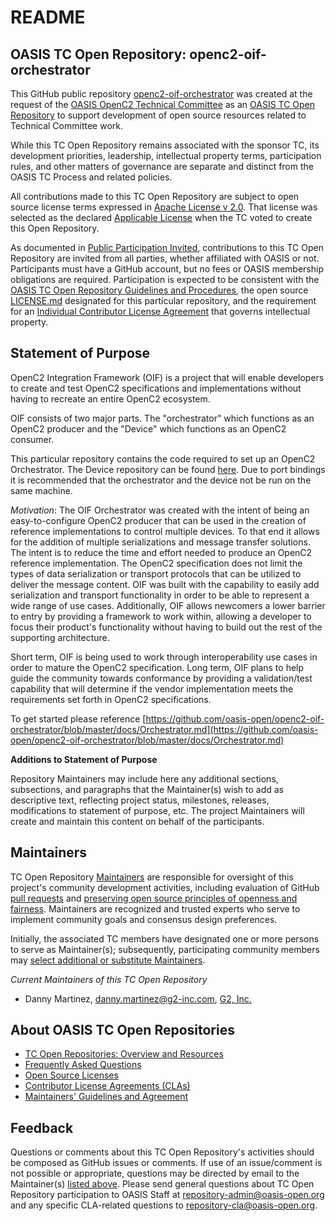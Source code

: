 # README

## <a id="readme-general"></a>OASIS TC Open Repository: openc2-oif-orchestrator

This GitHub public repository [openc2-oif-orchestrator](https://github.com/oasis-open/openc2-oif-orchestrator) was created at the request of the [OASIS OpenC2 Technical Committee](https://www.oasis-open.org/committees/openc2/) as an [OASIS TC Open Repository](https://www.oasis-open.org/resources/open-repositories/) to support development of open source resources related to Technical Committee work.

While this TC Open Repository remains associated with the sponsor TC, its development priorities, leadership, intellectual property terms, participation rules, and other matters of governance are separate and distinct from the OASIS TC Process and related policies.

All contributions made to this TC Open Repository are subject to open source license terms expressed in [Apache License v 2.0](https://www.oasis-open.org/sites/www.oasis-open.org/files/Apache-LICENSE-2.0.txt). That license was selected as the declared [Applicable License](https://www.oasis-open.org/resources/open-repositories/licenses) when the TC voted to create this Open Repository.

As documented in [Public Participation Invited](https://github.com/oasis-open/openc2-oif-orchestrator/blob/master/CONTRIBUTING.md#public-participation-invited), contributions to this TC Open Repository are invited from all parties, whether affiliated with OASIS or not. Participants must have a GitHub account, but no fees or OASIS membership obligations are required.  Participation is expected to be consistent with the [OASIS TC Open Repository Guidelines and Procedures](https://www.oasis-open.org/policies-guidelines/open-repositories), the open source [LICENSE.md](LICENSE.md) designated for this particular repository, and the requirement for an [Individual Contributor License Agreement](href="https://www.oasis-open.org/resources/open-repositories/cla/individual-cla) that governs intellectual property.

## <a id="purposeStatement"></a>Statement of Purpose

OpenC2 Integration Framework (OIF) is a project that will enable developers to create and test OpenC2 specifications and implementations without having to recreate an entire OpenC2 ecosystem.

OIF consists of two major parts. The "orchestrator" which functions as an OpenC2 producer and the "Device" which functions as an OpenC2 consumer.

This particular repository contains the code required to set up an OpenC2 Orchestrator. The Device repository can be found [here](https://github.com/oasis-open/openc2-oif-device). Due to port bindings it is recommended that the orchestrator and the device not be run on the same machine.

_Motivation_:  The OIF Orchestrator was created with the intent of being an
easy-to-configure OpenC2 producer that can be used in the
creation of reference implementations to control multiple
devices. To that end it allows for the addition of multiple
serializations and message transfer solutions. The intent is
to reduce the time and effort needed to produce an OpenC2
reference implementation. The OpenC2 specification does not
limit the types of data serialization or transport protocols
that can be utilized to deliver the message content. OIF was
built with the capability to easily add serialization and
transport functionality in order to be able to represent a
wide range of use cases. Additionally, OIF allows newcomers
a lower barrier to entry by providing a framework to work
within, allowing a developer to focus their product's
functionality without having to build out the rest of the
supporting architecture.

Short term, OIF is being used to work through
interoperability use cases in order to mature the OpenC2
specification. Long term, OIF plans to help guide the
community towards conformance by providing a validation/test
capability that will determine if the vendor implementation
meets the requirements set forth in OpenC2 specifications.



To get started please reference [https://github.com/oasis-open/openc2-oif-orchestrator/blob/master/docs/Orchestrator.md](https://github.com/oasis-open/openc2-oif-orchestrator/blob/master/docs/Orchestrator.md)

**Additions to Statement of Purpose**

Repository Maintainers may include here any additional sections, subsections, and paragraphs that the Maintainer(s) wish to add as descriptive text, reflecting project status, milestones, releases, modifications to statement of purpose, etc.  The project Maintainers will create and maintain this content on behalf of the participants.

## <a id="currentMaintainers"></a>Maintainers

TC Open Repository [Maintainers](https://www.oasis-open.org/resources/open-repositories/maintainers-guide) are responsible for oversight of this project's community development activities, including evaluation of GitHub [pull requests](https://github.com/oasis-open/openc2-oif-orchestrator/blob/master/CONTRIBUTING.md#fork-and-pull-collaboration-model) and [preserving open source principles of openness and fairness](https://www.oasis-open.org/policies-guidelines/open-repositories#repositoryManagement). Maintainers are recognized and trusted experts who serve to implement community goals and consensus design preferences.

Initially, the associated TC members have designated one or more persons to serve as Maintainer(s); subsequently, participating community members may [select additional or substitute Maintainers](https://www.oasis-open.org/resources/open-repositories/maintainers-guide#additionalMaintainers).

*Current Maintainers of this TC Open Repository*

- Danny Martinez, danny.martinez@g2-inc.com, [G2, Inc.](http://g2-inc.com)

## <a id="aboutOpenRepos"></a>About OASIS TC Open Repositories

- [TC Open Repositories: Overview and Resources](https://www.oasis-open.org/resources/open-repositories)
- [Frequently Asked Questions](https://www.oasis-open.org/resources/open-repositories/faq)
- [Open Source Licenses](https://www.oasis-open.org/resources/open-repositories/licenses)
- [Contributor License Agreements (CLAs)](https://www.oasis-open.org/resources/open-repositories/cla)
- [Maintainers' Guidelines and Agreement](https://www.oasis-open.org/resources/open-repositories/maintainers-guide)

## <a id="feedback"></a>Feedback

Questions or comments about this TC Open Repository's activities should be composed as GitHub issues or comments. If use of an issue/comment is not possible or appropriate, questions may be directed by email to the Maintainer(s) <a href="#currentMaintainers">listed above</a>. Please send general questions about TC Open Repository participation to OASIS Staff at repository-admin@oasis-open.org and any specific CLA-related questions to repository-cla@oasis-open.org. 

